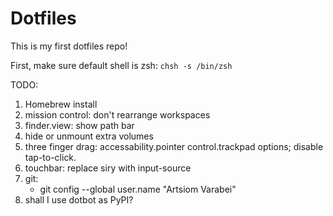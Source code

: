 # Dotfiles

This is my first dotfiles repo!

First, make sure default shell is zsh: `chsh -s /bin/zsh`

TODO: 
1. Homebrew install
1. mission control: don't rearrange workspaces 
2. finder.view: show path bar 
3. hide or unmount extra volumes 
4. three finger drag: accessability.pointer control.trackpad options; disable tap-to-click. 
5. touchbar: replace siry with input-source
6. git:
   - git config --global user.name "Artsiom Varabei"
7. shall I use dotbot as PyPI? 
